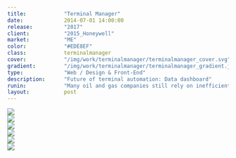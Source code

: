 ```yaml
---
title:            "Terminal Manager"
date:             2014-07-01 14:00:00
release:          "2017"
client:           "2015_Honeywell"
market:           "ME"
color:            "#EDE8EF"
class:            terminalmanager
cover:            "/img/work/terminalmanager/terminalmanager_cover.svg"
gradient:         "/img/work/terminalmanager/terminalmanager_gradient.jpg"
type:             "Web / Design & Front-End"
description:      "Future of terminal automation: Data dashboard"
runin:            "Many oil and gas companies still rely on inefficient and manual processes to manage their terminal operations. Due to disparate systems, there is no coherent way to visualize, analyze and benchmark the terminal performance data. Honeywell’s real-time web-based solution named Terminal Manager was trying to address some of these concerns. The challenge was to smartly visualize the collected data in a user-friendly way to monitor, control as well as to ensure smooth terminal operations. With the help of this data overview, the control room operator could then easily identify the bottlenecks and inefficiencies to make informed business decisions."
layout:           post
---
```


<div class="post-content-grid">
  <div class="post-content-column column-1">
    <img class="post-content-screen desktop" src="{{ site.baseurl }}/img/work/terminalmanager/tm_1.jpg" />
  </div>
</div>
<div class="post-content-grid">
  <div class="post-content-column column-1">
    <img class="post-content-screen desktop" src="{{ site.baseurl }}/img/work/terminalmanager/tm_2.jpg" />
  </div>
</div>
<div class="post-content-grid">
  <div class="post-content-column column-1">
    <img class="post-content-screen desktop" src="{{ site.baseurl }}/img/work/terminalmanager/tm_3.jpg" />
  </div>
</div>
<div class="post-content-grid">
  <div class="post-content-column column-1">
    <img class="post-content-screen desktop" src="{{ site.baseurl }}/img/work/terminalmanager/tm_4.jpg" />
  </div>
</div>
<div class="post-content-grid">
  <div class="post-content-column column-1">
    <img class="post-content-screen desktop" src="{{ site.baseurl }}/img/work/terminalmanager/tm_5.jpg" />
  </div>
</div>
<div class="post-content-grid">
  <div class="post-content-column column-1">
    <img class="post-content-screen desktop" src="{{ site.baseurl }}/img/work/terminalmanager/tm_6.jpg" />
  </div>
</div>

